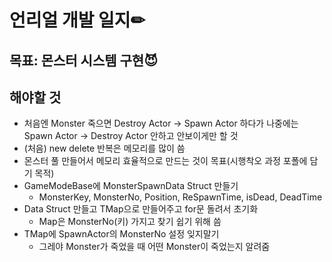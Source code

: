 # 언리얼 개발 일지✏



## 목표: 몬스터 시스템 구현😈

## 해야할 것

* 처음엔 Monster 죽으면 Destroy Actor -> Spawn Actor 하다가 나중에는 Spawn Actor -> Destroy Actor 안하고 안보이게만 할 것
* (처음) new delete 반복은 메모리를 많이 씀
* 몬스터 풀 만들어서 메모리 효율적으로 만드는 것이 목표(시행착오 과정 포폴에 담기 목적)
* GameModeBase에 MonsterSpawnData Struct 만들기
  * MonsterKey, MonsterNo, Position, ReSpawnTime, isDead, DeadTime
* Data Struct 만들고 TMap으로 만들어주고 for문 돌려서 초기화
  * Map은 MonsterNo(키) 가지고 찾기 쉽기 위해 씀
* TMap에 SpawnActor의 MonsterNo 설정 잊지말기
  * 그레야 Monster가 죽었을 때 어떤 Monster이 죽었는지 알려줌


